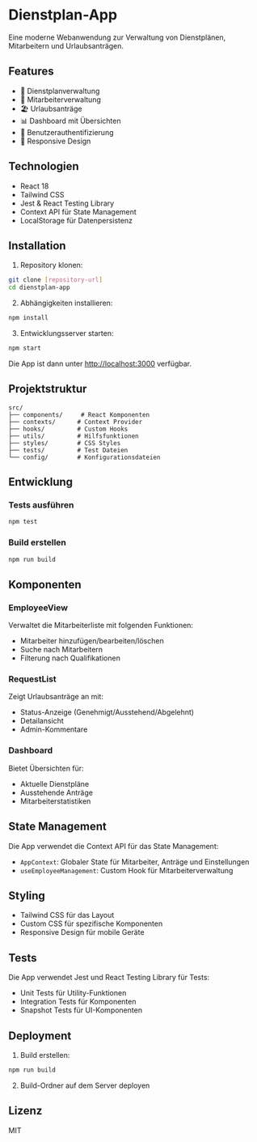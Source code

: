 # Dienstplan-App

Eine moderne Webanwendung zur Verwaltung von Dienstplänen, Mitarbeitern und Urlaubsanträgen.

## Features

- 📅 Dienstplanverwaltung
- 👥 Mitarbeiterverwaltung
- 🏖️ Urlaubsanträge
- 📊 Dashboard mit Übersichten
- 🔐 Benutzerauthentifizierung
- 📱 Responsive Design

## Technologien

- React 18
- Tailwind CSS
- Jest & React Testing Library
- Context API für State Management
- LocalStorage für Datenpersistenz

## Installation

1. Repository klonen:
```bash
git clone [repository-url]
cd dienstplan-app
```

2. Abhängigkeiten installieren:
```bash
npm install
```

3. Entwicklungsserver starten:
```bash
npm start
```

Die App ist dann unter [http://localhost:3000](http://localhost:3000) verfügbar.

## Projektstruktur

```
src/
├── components/     # React Komponenten
├── contexts/      # Context Provider
├── hooks/         # Custom Hooks
├── utils/         # Hilfsfunktionen
├── styles/        # CSS Styles
├── tests/         # Test Dateien
└── config/        # Konfigurationsdateien
```

## Entwicklung

### Tests ausführen
```bash
npm test
```

### Build erstellen
```bash
npm run build
```

## Komponenten

### EmployeeView
Verwaltet die Mitarbeiterliste mit folgenden Funktionen:
- Mitarbeiter hinzufügen/bearbeiten/löschen
- Suche nach Mitarbeitern
- Filterung nach Qualifikationen

### RequestList
Zeigt Urlaubsanträge an mit:
- Status-Anzeige (Genehmigt/Ausstehend/Abgelehnt)
- Detailansicht
- Admin-Kommentare

### Dashboard
Bietet Übersichten für:
- Aktuelle Dienstpläne
- Ausstehende Anträge
- Mitarbeiterstatistiken

## State Management

Die App verwendet die Context API für das State Management:
- `AppContext`: Globaler State für Mitarbeiter, Anträge und Einstellungen
- `useEmployeeManagement`: Custom Hook für Mitarbeiterverwaltung

## Styling

- Tailwind CSS für das Layout
- Custom CSS für spezifische Komponenten
- Responsive Design für mobile Geräte

## Tests

Die App verwendet Jest und React Testing Library für Tests:
- Unit Tests für Utility-Funktionen
- Integration Tests für Komponenten
- Snapshot Tests für UI-Komponenten

## Deployment

1. Build erstellen:
```bash
npm run build
```

2. Build-Ordner auf dem Server deployen

## Lizenz

MIT
